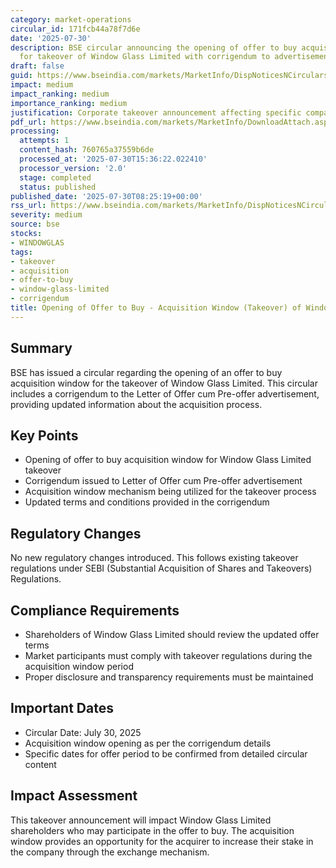 ```yaml
---
category: market-operations
circular_id: 171fcb44a78f7d6e
date: '2025-07-30'
description: BSE circular announcing the opening of offer to buy acquisition window
  for takeover of Window Glass Limited with corrigendum to advertisement.
draft: false
guid: https://www.bseindia.com/markets/MarketInfo/DispNoticesNCirculars.aspx?Noticeid={0783025E-9F98-4E84-B9D5-121429765F17}&noticeno=20250730-4&dt=07/30/2025&icount=4&totcount=55&flag=0
impact: medium
impact_ranking: medium
importance_ranking: medium
justification: Corporate takeover announcement affecting specific company shareholders
pdf_url: https://www.bseindia.com/markets/MarketInfo/DownloadAttach.aspx?id=20250730-4&attachedId=9f23b77b-829d-4866-a64e-bcc5e7ee10f9
processing:
  attempts: 1
  content_hash: 760765a37559b6de
  processed_at: '2025-07-30T15:36:22.022410'
  processor_version: '2.0'
  stage: completed
  status: published
published_date: '2025-07-30T08:25:19+00:00'
rss_url: https://www.bseindia.com/markets/MarketInfo/DispNoticesNCirculars.aspx?Noticeid={0783025E-9F98-4E84-B9D5-121429765F17}&noticeno=20250730-4&dt=07/30/2025&icount=4&totcount=55&flag=0
severity: medium
source: bse
stocks:
- WINDOWGLAS
tags:
- takeover
- acquisition
- offer-to-buy
- window-glass-limited
- corrigendum
title: Opening of Offer to Buy - Acquisition Window (Takeover) of Window Glass Limited
---
```


## Summary

BSE has issued a circular regarding the opening of an offer to buy acquisition window for the takeover of Window Glass Limited. This circular includes a corrigendum to the Letter of Offer cum Pre-offer advertisement, providing updated information about the acquisition process.

## Key Points

- Opening of offer to buy acquisition window for Window Glass Limited takeover
- Corrigendum issued to Letter of Offer cum Pre-offer advertisement
- Acquisition window mechanism being utilized for the takeover process
- Updated terms and conditions provided in the corrigendum

## Regulatory Changes

No new regulatory changes introduced. This follows existing takeover regulations under SEBI (Substantial Acquisition of Shares and Takeovers) Regulations.

## Compliance Requirements

- Shareholders of Window Glass Limited should review the updated offer terms
- Market participants must comply with takeover regulations during the acquisition window period
- Proper disclosure and transparency requirements must be maintained

## Important Dates

- Circular Date: July 30, 2025
- Acquisition window opening as per the corrigendum details
- Specific dates for offer period to be confirmed from detailed circular content

## Impact Assessment

This takeover announcement will impact Window Glass Limited shareholders who may participate in the offer to buy. The acquisition window provides an opportunity for the acquirer to increase their stake in the company through the exchange mechanism.